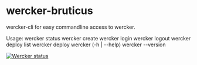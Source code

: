 # wercker-bruticus #

wercker-cli for easy commandline access to wercker.

Usage:
    wercker status
    wercker create
    wercker login
    wercker logout
    wercker deploy list
    wercker deploy <name>
    wercker (-h | --help)
    wercker --version

<!-- ## TODO ## -->

[![Wercker status](https://app.wercker.com/status/288ecdaa2a4eac34f8d20fac66ce4492/m)](https://app.wercker.com/project/bykey/288ecdaa2a4eac34f8d20fac66ce4492)